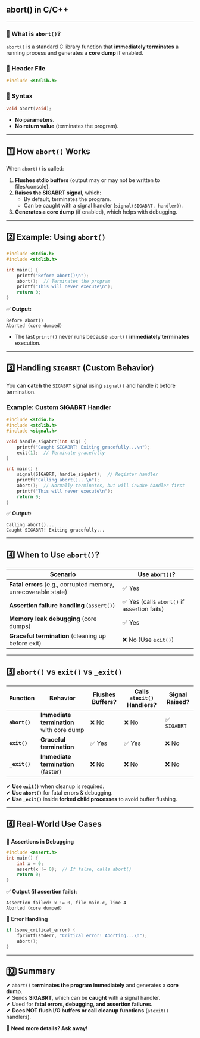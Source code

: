 ## **abort() in C/C++**
---
### **🔹 What is `abort()`?**
`abort()` is a standard C library function that **immediately terminates** a running process and generates a **core dump** if enabled.

### **🔹 Header File**
```c
#include <stdlib.h>
```

### **🔹 Syntax**
```c
void abort(void);
```
- **No parameters**.
- **No return value** (terminates the program).

---

## **1️⃣ How `abort()` Works**
When `abort()` is called:
1. **Flushes stdio buffers** (output may or may not be written to files/console).
2. **Raises the SIGABRT signal**, which:
   - By default, terminates the program.
   - Can be caught with a signal handler (`signal(SIGABRT, handler)`).
3. **Generates a core dump** (if enabled), which helps with debugging.

---

## **2️⃣ Example: Using `abort()`**
```c
#include <stdio.h>
#include <stdlib.h>

int main() {
    printf("Before abort()\n");
    abort();  // Terminates the program
    printf("This will never execute\n");
    return 0;
}
```
✅ **Output:**
```
Before abort()
Aborted (core dumped)
```
- The last `printf()` never runs because `abort()` **immediately terminates** execution.

---

## **3️⃣ Handling `SIGABRT` (Custom Behavior)**
You can **catch** the `SIGABRT` signal using `signal()` and handle it before termination.

### **Example: Custom SIGABRT Handler**
```c
#include <stdio.h>
#include <stdlib.h>
#include <signal.h>

void handle_sigabrt(int sig) {
    printf("Caught SIGABRT! Exiting gracefully...\n");
    exit(1);  // Terminate gracefully
}

int main() {
    signal(SIGABRT, handle_sigabrt);  // Register handler
    printf("Calling abort()...\n");
    abort();  // Normally terminates, but will invoke handler first
    printf("This will never execute\n");
    return 0;
}
```
✅ **Output:**
```
Calling abort()...
Caught SIGABRT! Exiting gracefully...
```

---

## **4️⃣ When to Use `abort()`?**
| Scenario | Use `abort()`? |
|----------|--------------|
| **Fatal errors** (e.g., corrupted memory, unrecoverable state) | ✅ Yes |
| **Assertion failure handling** (`assert()`) | ✅ Yes (calls `abort()` if assertion fails) |
| **Memory leak debugging** (core dumps) | ✅ Yes |
| **Graceful termination** (cleaning up before exit) | ❌ No (Use `exit()`) |

---

## **5️⃣ `abort()` vs `exit()` vs `_exit()`**
| Function | Behavior | Flushes Buffers? | Calls `atexit()` Handlers? | Signal Raised? |
|----------|----------|----------------|--------------------|--------------|
| **`abort()`** | **Immediate termination** with core dump | ❌ No | ❌ No | ✅ `SIGABRT` |
| **`exit()`** | **Graceful termination** | ✅ Yes | ✅ Yes | ❌ No |
| **`_exit()`** | **Immediate termination** (faster) | ❌ No | ❌ No | ❌ No |

✔ **Use `exit()`** when cleanup is required.  
✔ **Use `abort()`** for fatal errors & debugging.  
✔ **Use `_exit()`** inside **forked child processes** to avoid buffer flushing.

---

## **6️⃣ Real-World Use Cases**
🔹 **Assertions in Debugging**
```c
#include <assert.h>
int main() {
    int x = 0;
    assert(x != 0);  // If false, calls abort()
    return 0;
}
```
✅ **Output (if assertion fails)**:
```
Assertion failed: x != 0, file main.c, line 4
Aborted (core dumped)
```

🔹 **Error Handling**
```c
if (some_critical_error) {
    fprintf(stderr, "Critical error! Aborting...\n");
    abort();
}
```

---

## **🔟 Summary**
✔ `abort()` **terminates the program immediately** and generates a **core dump**.  
✔ Sends **SIGABRT**, which can be **caught** with a signal handler.  
✔ Used for **fatal errors, debugging, and assertion failures**.  
✔ **Does NOT flush I/O buffers or call cleanup functions** (`atexit()` handlers).  

🚀 **Need more details? Ask away!**
